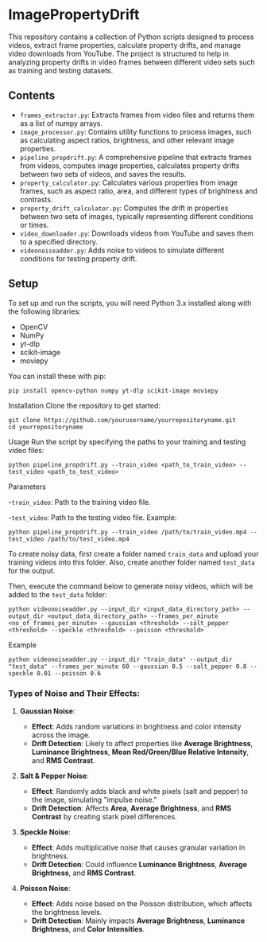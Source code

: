 # ImagePropertyDrift
 
This repository contains a collection of Python scripts designed to process videos, extract frame properties, calculate property drifts, and manage video downloads from YouTube. The project is structured to help in analyzing property drifts in video frames between different video sets such as training and testing datasets.

## Contents

- `frames_extractor.py`: Extracts frames from video files and returns them as a list of numpy arrays.
- `image_processor.py`: Contains utility functions to process images, such as calculating aspect ratios, brightness, and other relevant image properties.
- `pipeline_propdrift.py`: A comprehensive pipeline that extracts frames from videos, computes image properties, calculates property drifts between two sets of videos, and saves the results.
- `property_calculator.py`: Calculates various properties from image frames, such as aspect ratio, area, and different types of brightness and contrasts.
- `property_drift_calculator.py`: Computes the drift in properties between two sets of images, typically representing different conditions or times.
- `video_downloader.py`: Downloads videos from YouTube and saves them to a specified directory.
- `videonoiseadder.py`: Adds noise to videos to simulate different conditions for testing property drift.

## Setup

To set up and run the scripts, you will need Python 3.x installed along with the following libraries:
- OpenCV
- NumPy
- yt-dlp
- scikit-image
- moviepy

You can install these with pip:
```bash
pip install opencv-python numpy yt-dlp scikit-image moviepy

```

Installation
Clone the repository to get started:
```
git clone https://github.com/yourusername/yourrepositoryname.git
cd yourrepositoryname
```
Usage
Run the script by specifying the paths to your training and testing video files:
```
python pipeline_propdrift.py --train_video <path_to_train_video> --test_video <path_to_test_video>
```
Parameters

-`train_video`: Path to the training video file.

-`test_video`: Path to the testing video file.
Example:

```
python pipeline_propdrift.py --train_video /path/to/train_video.mp4 --test_video /path/to/test_video.mp4
```

To create noisy data, first create a folder named `train_data` and upload your training videos into this folder. Also, create another folder named `test_data` for the output. 

Then, execute the command below to generate noisy videos, which will be added to the `test_data` folder:
```
python videonoiseadder.py --input_dir <input_data_directory_path> --output_dir <output_data_directory_path> --frames_per_minute <no_of_frames_per_minute> --gaussian <threshold> --salt_pepper <threshold> --speckle <threshold> --poisson <threshold>

```
Example

```
python videonoiseadder.py --input_dir "train_data" --output_dir "test_data" --frames_per_minute 60 --gaussian 0.5 --salt_pepper 0.8 --speckle 0.01 --poisson 0.6
```

### Types of Noise and Their Effects:

1. **Gaussian Noise**:
   - **Effect**: Adds random variations in brightness and color intensity across the image.
   - **Drift Detection**: Likely to affect properties like **Average Brightness**, **Luminance Brightness**, **Mean Red/Green/Blue Relative Intensity**, and **RMS Contrast**.

2. **Salt & Pepper Noise**:
   - **Effect**: Randomly adds black and white pixels (salt and pepper) to the image, simulating "impulse noise."
   - **Drift Detection**: Affects **Area**, **Average Brightness**, and **RMS Contrast** by creating stark pixel differences.

3. **Speckle Noise**:
   - **Effect**: Adds multiplicative noise that causes granular variation in brightness.
   - **Drift Detection**: Could influence **Luminance Brightness**, **Average Brightness**, and **RMS Contrast**.

4. **Poisson Noise**:
   - **Effect**: Adds noise based on the Poisson distribution, which affects the brightness levels.
   - **Drift Detection**: Mainly impacts **Average Brightness**, **Luminance Brightness**, and **Color Intensities**.


